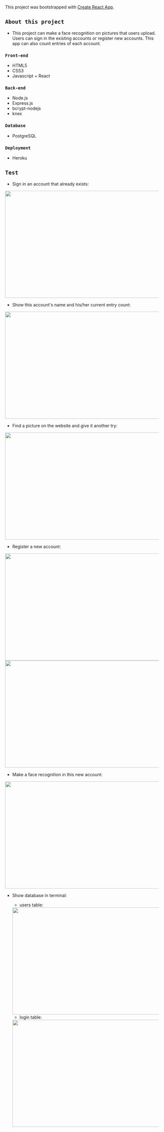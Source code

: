 This project was bootstrapped with [Create React App](https://github.com/facebook/create-react-app).

## `About this project`
* This project can make a face recognition on pictures that users upload. Users can sign in the existing accounts or register new accounts. This app can also count entries of each account.

### `Front-end`
* HTML5
* CSS3
* Javascript + React

### `Back-end`
* Node.js
* Express.js
* bcrypt-nodejs
* knex

### `Database`
* PostgreSQL

### `Deployment`
* Heroku

## `Test`
* Sign in an account that already exists:
<div align = center>
 <img width="600" height="350" src="https://github.com/YueLiu-ada/README-imgs/blob/master/signin.jpeg"/>
</div>

* Show this account's name and his/her current entry count:
<div align = center>
 <img width="600" height="350" src="https://github.com/YueLiu-ada/README-imgs/blob/master/2.jpeg"/>
</div>

* Find a picture on the website and give it another try:
<div align = center>
 <img width="600" height="350" src="https://github.com/YueLiu-ada/README-imgs/blob/master/3.jpeg"/>
</div>

* Register a new account:
<div align = center>
 <img width="600" height="350" src="https://github.com/YueLiu-ada/README-imgs/blob/master/register.jpeg"/>
</div>

<div align = center>
 <img width="600" height="350" src="https://github.com/YueLiu-ada/README-imgs/blob/master/reg3.jpeg"/>
</div>

* Make a face recognition in this new account:
<div align = center>
 <img width="600" height="350" src="https://github.com/YueLiu-ada/README-imgs/blob/master/reg4.jpeg"/>
</div>

* Show database in terminal:
  * users table:
  <div align = center>
   <img width="600" height="350" src="https://github.com/YueLiu-ada/README-imgs/blob/master/db1.jpeg"/>
  </div>

  * login table:
  <div align = center>
   <img width="600" height="350" src="https://github.com/YueLiu-ada/README-imgs/blob/master/db2.jpeg"/>
  </div>
